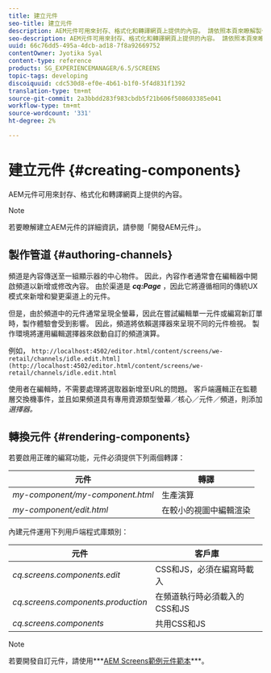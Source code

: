 ```yaml
---
title: 建立元件
seo-title: 建立元件
description: AEM元件可用來封存、格式化和轉譯網頁上提供的內容。 請依照本頁來瞭解製作頻道和轉換元件。
seo-description: AEM元件可用來封存、格式化和轉譯網頁上提供的內容。 請依照本頁來瞭解製作頻道和轉換元件。
uuid: 66c76dd5-495a-4dcb-ad18-7f8a92669752
contentOwner: Jyotika Syal
content-type: reference
products: SG_EXPERIENCEMANAGER/6.5/SCREENS
topic-tags: developing
discoiquuid: cdc530d8-ef0e-4b61-b1f0-5f4d831f1392
translation-type: tm+mt
source-git-commit: 2a3bbdd283f983cbdb5f21b606f508603385e041
workflow-type: tm+mt
source-wordcount: '331'
ht-degree: 2%

---
```



# 建立元件 {#creating-components}

AEM元件可用來封存、格式化和轉譯網頁上提供的內容。

>[!NOTE]
>
>若要瞭解建立AEM元件的詳細資訊，請參閱「開發AEM元件」。

## 製作管道 {#authoring-channels}

頻道是內容傳送至一組顯示器的中心物件。 因此，內容作者通常會在編輯器中開啟頻道以新增或修改內容。 由於渠道是 ***cq:Page*** ，因此它將遵循相同的傳統UX模式來新增和變更渠道上的元件。

但是，由於頻道中的元件通常呈現全螢幕，因此在嘗試編輯單一元件或編寫新訂單時，製作體驗會受到影響。 因此，頻道將依賴選擇器來呈現不同的元件檢視。 製作環境將運用編輯選擇器來啟動自訂的頻道演算。

例如， `http://localhost:4502/editor.html/content/screens/we-retail/channels/idle.edit.html](http://localhost:4502/editor.html/content/screens/we-retail/channels/idle.edit.html`

使用者在編輯時，不需要處理將選取器新增至URL的問題。 客戶端邏輯正在監聽層交換機事件，並且如果頻道具有專用資源類型螢幕／核心／元件／頻道，則添加 *選擇器。*

## 轉換元件 {#rendering-components}

若要啟用正確的編寫功能，元件必須提供下列兩個轉譯：

| **元件** | **轉譯** |
|---|---|
| *my-component/my-component.html* | 生產演算 |
| *my-component/edit.html* | 在較小的視圖中編輯渲染 |

內建元件運用下列用戶端程式庫類別：

| **元件** | **客戶庫** |
|---|---|
| *cq.screens.components.edit* | CSS和JS，必須在編寫時載入 |
| *cq.screens.components.production* | 在頻道執行時必須載入的CSS和JS |
| *cq.screens.components* | 共用CSS和JS |

>[!NOTE]
>
>若要開發自訂元件，請使用***[AEM Screens範例元件範本](https://github.com/Adobe-Marketing-Cloud/aem-screens-component-template)***。

